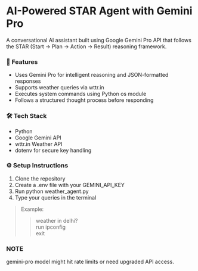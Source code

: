 # AI-Powered STAR Agent with Gemini Pro

A conversational AI assistant built using Google Gemini Pro API that follows the STAR (Start → Plan → Action → Result) reasoning framework.

### 🚀 Features
- Uses Gemini Pro for intelligent reasoning and JSON-formatted responses
- Supports weather queries via wttr.in
- Executes system commands using Python os module
- Follows a structured thought process before responding

### 🛠 Tech Stack
- Python
- Google Gemini API
- wttr.in Weather API
- dotenv for secure key handling

### ⚙ Setup Instructions
1. Clone the repository
2. Create a .env file with your GEMINI_API_KEY
3. Run python weather_agent.py
4. Type your queries in the terminal

> Example:  
> > weather in delhi?  
> > run ipconfig  
> > exit

### NOTE
gemini-pro model might hit rate limits or need upgraded API access.
